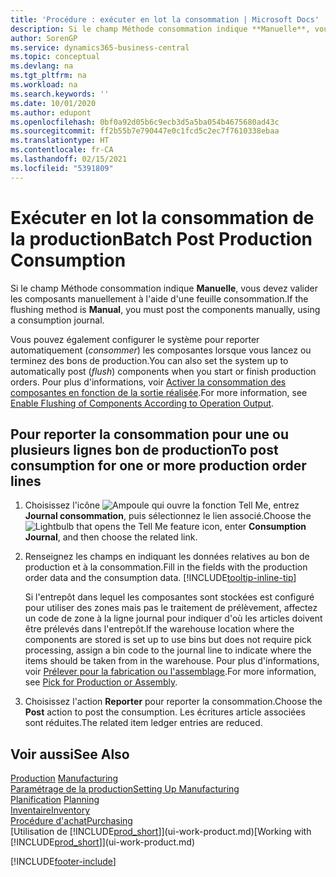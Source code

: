 ```yaml
---
title: 'Procédure : exécuter en lot la consommation | Microsoft Docs'
description: Si le champ Méthode consommation indique **Manuelle**, vous devez valider les composants manuellement à l'aide d'une feuille consommation.
author: SorenGP
ms.service: dynamics365-business-central
ms.topic: conceptual
ms.devlang: na
ms.tgt_pltfrm: na
ms.workload: na
ms.search.keywords: ''
ms.date: 10/01/2020
ms.author: edupont
ms.openlocfilehash: 0bf0a92d05b6c9ecb3d5a5ba054b4675680ad43c
ms.sourcegitcommit: ff2b55b7e790447e0c1fcd5c2ec7f7610338ebaa
ms.translationtype: HT
ms.contentlocale: fr-CA
ms.lasthandoff: 02/15/2021
ms.locfileid: "5391809"
---
```

# <a name="batch-post-production-consumption"></a><span data-ttu-id="5a93a-103">Exécuter en lot la consommation de la production</span><span class="sxs-lookup"><span data-stu-id="5a93a-103">Batch Post Production Consumption</span></span>
<span data-ttu-id="5a93a-104">Si le champ Méthode consommation indique **Manuelle**, vous devez valider les composants manuellement à l'aide d'une feuille consommation.</span><span class="sxs-lookup"><span data-stu-id="5a93a-104">If the flushing method is **Manual**, you must post the components manually, using a consumption journal.</span></span>

<span data-ttu-id="5a93a-105">Vous pouvez également configurer le système pour reporter automatiquement (*consommer*) les composantes lorsque vous lancez ou terminez des bons de production.</span><span class="sxs-lookup"><span data-stu-id="5a93a-105">You can also set the system up to automatically post (*flush*) components when you start or finish production orders.</span></span> <span data-ttu-id="5a93a-106">Pour plus d'informations, voir [Activer la consommation des composantes en fonction de la sortie réalisée](production-how-to-flush-components-according-to-operation-output.md).</span><span class="sxs-lookup"><span data-stu-id="5a93a-106">For more information, see [Enable Flushing of Components According to Operation Output](production-how-to-flush-components-according-to-operation-output.md).</span></span>

## <a name="to-post-consumption-for-one-or-more-production-order-lines"></a><span data-ttu-id="5a93a-107">Pour reporter la consommation pour une ou plusieurs lignes bon de production</span><span class="sxs-lookup"><span data-stu-id="5a93a-107">To post consumption for one or more production order lines</span></span>  
1.  <span data-ttu-id="5a93a-108">Choisissez l'icône ![Ampoule qui ouvre la fonction Tell Me](media/ui-search/search_small.png "Dites-moi ce que vous voulez faire"), entrez **Journal consommation**, puis sélectionnez le lien associé.</span><span class="sxs-lookup"><span data-stu-id="5a93a-108">Choose the ![Lightbulb that opens the Tell Me feature](media/ui-search/search_small.png "Tell me what you want to do") icon, enter **Consumption Journal**, and then choose the related link.</span></span>  
2.  <span data-ttu-id="5a93a-109">Renseignez les champs en indiquant les données relatives au bon de production et à la consommation.</span><span class="sxs-lookup"><span data-stu-id="5a93a-109">Fill in the fields with the production order data and the consumption data.</span></span> [!INCLUDE[tooltip-inline-tip](includes/tooltip-inline-tip_md.md)]  

    <span data-ttu-id="5a93a-110">Si l'entrepôt dans lequel les composantes sont stockées est configuré pour utiliser des zones mais pas le traitement de prélèvement, affectez un code de zone à la ligne journal pour indiquer d'où les articles doivent être prélevés dans l'entrepôt.</span><span class="sxs-lookup"><span data-stu-id="5a93a-110">If the warehouse location where the components are stored is set up to use bins but does not require pick processing, assign a bin code to the journal line to indicate where the items should be taken from in the warehouse.</span></span> <span data-ttu-id="5a93a-111">Pour plus d'informations, voir [Prélever pour la fabrication ou l'assemblage](warehouse-how-to-pick-for-production.md).</span><span class="sxs-lookup"><span data-stu-id="5a93a-111">For more information, see [Pick for Production or Assembly](warehouse-how-to-pick-for-production.md).</span></span>  
3.  <span data-ttu-id="5a93a-112">Choisissez l'action **Reporter** pour reporter la consommation.</span><span class="sxs-lookup"><span data-stu-id="5a93a-112">Choose the **Post** action to post the consumption.</span></span> <span data-ttu-id="5a93a-113">Les écritures article associées sont réduites.</span><span class="sxs-lookup"><span data-stu-id="5a93a-113">The related item ledger entries are reduced.</span></span>

## <a name="see-also"></a><span data-ttu-id="5a93a-114">Voir aussi</span><span class="sxs-lookup"><span data-stu-id="5a93a-114">See Also</span></span>  
<span data-ttu-id="5a93a-115">[Production](production-manage-manufacturing.md)  </span><span class="sxs-lookup"><span data-stu-id="5a93a-115">[Manufacturing](production-manage-manufacturing.md)  </span></span>  
[<span data-ttu-id="5a93a-116">Paramétrage de la production</span><span class="sxs-lookup"><span data-stu-id="5a93a-116">Setting Up Manufacturing</span></span>](production-configure-production-processes.md)  
<span data-ttu-id="5a93a-117">[Planification](production-planning.md)    </span><span class="sxs-lookup"><span data-stu-id="5a93a-117">[Planning](production-planning.md)    </span></span>  
[<span data-ttu-id="5a93a-118">Inventaire</span><span class="sxs-lookup"><span data-stu-id="5a93a-118">Inventory</span></span>](inventory-manage-inventory.md)  
[<span data-ttu-id="5a93a-119">Procédure d'achat</span><span class="sxs-lookup"><span data-stu-id="5a93a-119">Purchasing</span></span>](purchasing-manage-purchasing.md)  
<span data-ttu-id="5a93a-120">[Utilisation de [!INCLUDE[prod_short](includes/prod_short.md)]](ui-work-product.md)</span><span class="sxs-lookup"><span data-stu-id="5a93a-120">[Working with [!INCLUDE[prod_short](includes/prod_short.md)]](ui-work-product.md)</span></span>


[!INCLUDE[footer-include](includes/footer-banner.md)]